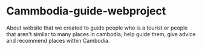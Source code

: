 # Cammbodia-guide-webproject
About website that we created to guide people who is a tourist or people that aren't similar to many places in cambodia, help guide them, give advice and recommend places within Cambodia.
